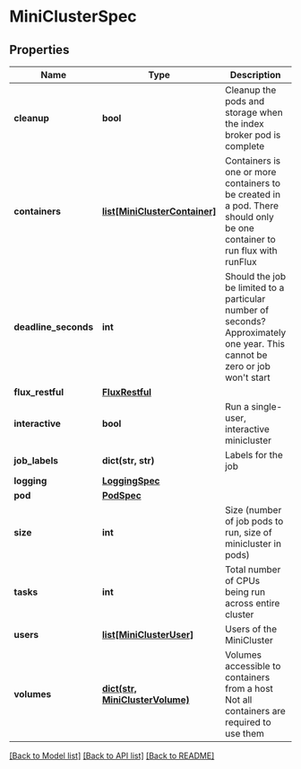 # MiniClusterSpec


## Properties
Name | Type | Description | Notes
------------ | ------------- | ------------- | -------------
**cleanup** | **bool** | Cleanup the pods and storage when the index broker pod is complete | [optional] [default to False]
**containers** | [**list[MiniClusterContainer]**](MiniClusterContainer.md) | Containers is one or more containers to be created in a pod. There should only be one container to run flux with runFlux | 
**deadline_seconds** | **int** | Should the job be limited to a particular number of seconds? Approximately one year. This cannot be zero or job won&#39;t start | [optional] [default to 31500000]
**flux_restful** | [**FluxRestful**](FluxRestful.md) |  | [optional] 
**interactive** | **bool** | Run a single-user, interactive minicluster | [optional] [default to False]
**job_labels** | **dict(str, str)** | Labels for the job | [optional] 
**logging** | [**LoggingSpec**](LoggingSpec.md) |  | [optional] 
**pod** | [**PodSpec**](PodSpec.md) |  | [optional] 
**size** | **int** | Size (number of job pods to run, size of minicluster in pods) | [optional] [default to 1]
**tasks** | **int** | Total number of CPUs being run across entire cluster | [optional] [default to 1]
**users** | [**list[MiniClusterUser]**](MiniClusterUser.md) | Users of the MiniCluster | [optional] 
**volumes** | [**dict(str, MiniClusterVolume)**](MiniClusterVolume.md) | Volumes accessible to containers from a host Not all containers are required to use them | [optional] 

[[Back to Model list]](../README.md#documentation-for-models) [[Back to API list]](../README.md#documentation-for-api-endpoints) [[Back to README]](../README.md)


